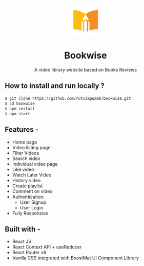 <div align="center">
  <img src="src/assets/logo.png" height="100" width="100" alt="logo"/>
  
# Bookwise
  A video library website based on Books Reviews
</div>

## **How to install and run locally ?**

```
$ git clone https://github.com/rutvikpumak/bookwise.git
$ cd bookwise
$ npm install
$ npm start
```
## **Features -**

- Home page
- Video listing page
- Filter Videos
- Search video
- Individual video page
- Like video 
- Watch Later Video
- History video
- Create playlist
- Comment on video
- Authentication:
  - User Signup
  - User Login
 - Fully Responsive

## **Built with -**

- React JS
- React Context API + useReducer
- React Router v6
- Vanilla CSS integrated with BoostMat UI Component Library
